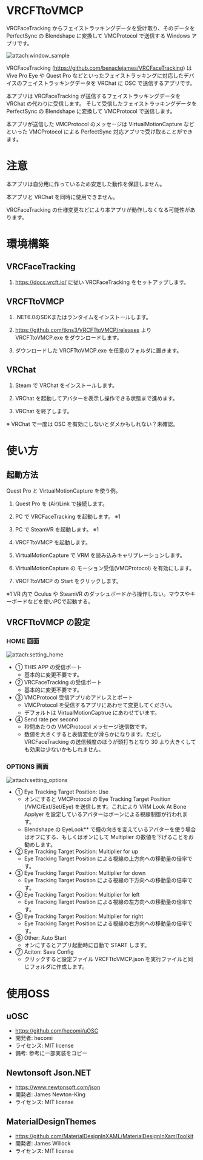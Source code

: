 # VRCFTtoVMCP

VRCFaceTracking からフェイストラッキングデータを受け取り、そのデータを PerfectSync の Blendshape に変換して VMCProtocol で送信する Windows アプリです。

<img src="image/window_sample.png" alt="attach:window_sample" title="attach:window_sample">

VRCFaceTracking (https://github.com/benaclejames/VRCFaceTracking) は Vive Pro Eye や Quest Pro などといったフェイストラッキングに対応したデバイスのフェイストラッキングデータを VRChat に OSC で送信するアプリです。

本アプリは VRCFaceTracking が送信するフェイストラッキングデータを VRChat の代わりに受信します。
そして受信したフェイストラッキングデータを PerfectSync の Blendshape に変換して VMCProtocol で送信します。

本アプリが送信した VMCProtocol のメッセージは VirtualMotionCapture などといった VMCProtocol による PerfectSync 対応アプリで受け取ることができます。


# 注意

本アプリは自分用に作っているため安定した動作を保証しません。

本アプリと VRChat を同時に使用できません。

VRCFaceTracking の仕様変更などにより本アプリが動作しなくなる可能性があります。


# 環境構築

## VRCFaceTracking

1. https://docs.vrcft.io/ に従い VRCFaceTracking をセットアップします。

## VRCFTtoVMCP

1. .NET6.0のSDKまたはランタイムをインストールします。

2. https://github.com/tkns3/VRCFTtoVMCP/releases より VRCFTtoVMCP.exe をダウンロードします。

3. ダウンロードした VRCFTtoVMCP.exe を任意のフォルダに置きます。

## VRChat

1. Steam で VRChat をインストールします。

2. VRChat を起動してアバターを表示し操作できる状態まで進めます。

3. VRChat を終了します。

※ VRChat で一度は OSC を有効にしないとダメかもしれない？未確認。


# 使い方

## 起動方法

Quest Pro と VirtualMotionCapture を使う例。

1. Quest Pro を (Air)Link で接続します。

2. PC で VRCFaceTracking を起動します。 ※1

3. PC で SteamVR を起動します。 ※1

4. VRCFTtoVMCP を起動します。

6. VirtualMotionCapture で VRM を読み込みキャリブレーションします。

7. VirtualMotionCapture の モーション受信(VMCProtocol) を有効にします。

9. VRCFTtoVMCP の Start をクリックします。

※1 VR 内で Oculus や SteamVR のダッシュボードから操作しない。マウスやキーボードなどを使いPCで起動する。

## VRCFTtoVMCP の設定

### HOME 画面

<img src="image/setting_home.png" alt="attach:setting_home" title="attach:setting_home">

- ① THIS APP の受信ポート
  - 基本的に変更不要です。
- ② VRCFaceTracking の受信ポート
  - 基本的に変更不要です。
- ③ VMCProtocol 受信アプリのアドレスとポート
  - VMCProtocol を受信するアプリにあわせて変更してください。
  - デフォルトは VirtualMotionCaptrue にあわせています。
- ④ Send rate per second
  - 秒間あたりの VMCProtocol メッセージ送信数です。
  - 数値を大きくすると表情変化が滑らかになります。ただし VRCFaceTracking の送信頻度のほうが頭打ちとなり 30 より大きくしても効果は少ないかもしれません。

### OPTIONS 画面

<img src="image/setting_options.png" alt="attach:setting_options" title="attach:setting_options">

- ① Eye Tracking Target Position: Use
  - オンにすると VMCProtocol の Eye Tracking Target Position (/VMC/Ext/Set/Eye) を送信します。これにより VRM Look At Bone Applyer を設定しているアバターはボーンによる視線制御が行われます。
  - Blendshape の EyeLook** で瞳の向きを変えているアバターを使う場合はオフにする、もしくはオンにして Multiplier の数値を下げることをお勧めします。
- ② Eye Tracking Target Position: Multiplier for up
  - Eye Tracking Target Position による視線の上方向への移動量の倍率です。
- ③ Eye Tracking Target Position: Multiplier for down
  - Eye Tracking Target Position による視線の下方向への移動量の倍率です。
- ④ Eye Tracking Target Position: Multiplier for left
  - Eye Tracking Target Position による視線の左方向への移動量の倍率です。
- ⑤ Eye Tracking Target Position: Multiplier for right
  - Eye Tracking Target Position による視線の右方向への移動量の倍率です。
- ⑥ Other: Auto Start
  - オンにするとアプリ起動時に自動で START します。
- ⑦ Aciton: Save Config
  - クリックすると設定ファイル VRCFTtoVMCP.json を実行ファイルと同じフォルダに作成します。


# 使用OSS

## uOSC
- https://github.com/hecomi/uOSC
- 開発者: hecomi
- ライセンス: MIT license
- 備考: 参考に一部実装をコピー

## Newtonsoft Json.NET
- https://www.newtonsoft.com/json
- 開発者: James Newton-King
- ライセンス: MIT license

## MaterialDesignThemes
- https://github.com/MaterialDesignInXAML/MaterialDesignInXamlToolkit
- 開発者: James Willock
- ライセンス: MIT license

